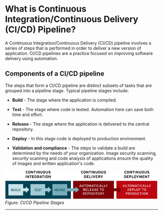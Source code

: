 # What is Continuous Integration/Continuous Delivery (CI/CD) Pipeline?

A Continuous Integration/Continuous Delivery (CI/CD) pipeline involves a series of
steps that is performed in order to deliver a new version of application. CI/CD
pipelines are a practice focused on improving software delivery using automation.

## Components of a CI/CD pipeline

The steps that form a CI/CD pipeline are distinct subsets of tasks that are
grouped into a pipeline stage. Typical pipeline stages include:

- **Build** - The stage where the application is compiled.

- **Test** - The stage where code is tested. Automation here can save both time
  and effort.

- **Release** - The stage where the application is delivered to the central repository.

- **Deploy** - In this stage code is deployed to production environment.

- **Validation and compliance** - The steps to validate a build are determined
  by the needs of your organization. Image security scanning, security scanning
  and code analysis of applications ensure the quality of images and written application's
  code.

![CI/CD Pipeline Stages](images/ci-cd-flow.png)
_Figure: CI/CD Pipeline Stages_

---
